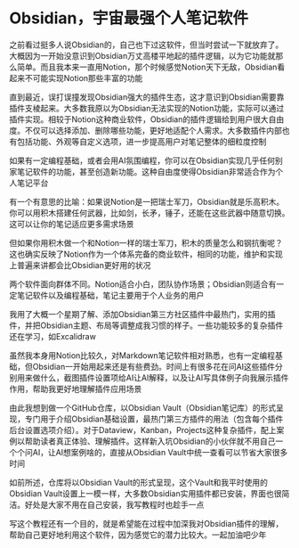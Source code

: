 # Obsidian，宇宙最强个人笔记软件

之前看过挺多人说Obsidian的，自己也下过这软件，但当时尝试一下就放弃了。大概因为一开始没意识到Obsidian万丈高楼平地起的插件逻辑，以为它功能就那么简单。而且我本来一直用Notion，那个时候感觉Notion天下无敌，Obsidian看起来不可能实现Notion那些丰富的功能

直到最近，误打误撞发现Obsidian强大的插件生态，这才意识到Obsidian需要靠插件支棱起来。大多数我原以为Obsidian无法实现的Notion功能，实际可以通过插件实现。相较于Notion这种商业软件，Obsidian的插件逻辑给到用户很大自由度。不仅可以选择添加、删除哪些功能，更好地适配个人需求。大多数插件内部也有包括功能、外观等自定义选项，进一步提高用户对笔记整体的细粒度控制

如果有一定编程基础，或者会用AI氛围编程，你可以在Obsidian实现几乎任何别家笔记软件的功能，甚至创造新功能。这种自由度使得Obsidian非常适合作为个人笔记平台

有一个有意思的比喻：如果说Notion是一把瑞士军刀，Obsidian就是乐高积木。你可以用积木搭建任何武器，比如剑，长矛，锤子，还能在这些武器中随意切换。这可以让你的笔记适应更多需求场景

但如果你用积木做一个和Notion一样的瑞士军刀，积木的质量怎么和钢抗衡呢？这也确实反映了Notion作为一个体系完备的商业软件，相同的功能，维护和实现上普遍来讲都会比Obsidian更好用的状况

两个软件面向群体不同。Notion适合小白，团队协作场景；Obsidian则适合有一定笔记软件以及编程基础，笔记主要用于个人业务的用户

我用了大概一个星期了解、添加Obsidian第三方社区插件中最热门，实用的插件，并把Obsidian主题、布局等调整成我习惯的样子。一些功能较多的复杂插件还在学习，如Excalidraw

虽然我本身用Notion比较久，对Markdown笔记软件相对熟悉，也有一定编程基础，但Obsidian一开始用起来还是有些费劲。时间上有很多花在问AI这些插件分别用来做什么，截图插件设置项给AI让AI解释，以及让AI写具体例子向我展示插件作用，帮助我更好地理解插件应用场景

由此我想到做一个GitHub仓库，以Obsidian Vault（Obsidian笔记库）的形式呈现，专门用于介绍Obsidian基础设置，最热门第三方插件的用法（包含每个插件后台设置选项介绍）。对于Dataview，Kanban，Projects这种复杂插件，配上案例以帮助读者真正体验、理解插件。这样新入坑Obsidian的小伙伴就不用自己一个个问AI，让AI想案例啥的，直接从Obsidian Vault中统一查看可以节省大家很多时间

如前所述，仓库将以Obsidian Vault的形式呈现，这个Vault和我平时使用的Obsidian Vault设置上一模一样，大多数Obsidian实用插件都已安装，界面也很简洁。好处是大家不用在自己安装，我写教程时也趁手一点

写这个教程还有一个目的，就是希望能在过程中加深我对Obsidian插件的理解，帮助自己更好地利用这个软件，因为感觉它的潜力比较大。一起加油吧少年


